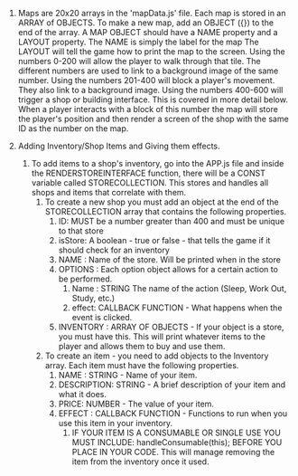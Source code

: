 1. Maps are 20x20 arrays in the 'mapData.js' file.
    Each map is stored in an ARRAY of OBJECTS. To make a new map, add an OBJECT ({}) to the end of the array.
    A MAP OBJECT should have a NAME property and a LAYOUT property.
    The NAME is simply the label for the map
    The LAYOUT will tell the game how to print the map to the screen.
        Using the numbers 0-200 will allow the player to walk through that tile. The different numbers are used to link to a background image of the same number.
        Using the numbers 201-400 will block a player's movement. They also link to a background image.
        Using the numbers 400-600 will trigger a shop or building interface. This is covered in more detail below. When a player interacts with a block of this number the map will store the player's position and then render a screen of the shop with the same ID as the number on the map.

2. Adding Inventory/Shop Items and Giving them effects.
    1. To add items to a shop's inventory, go into the APP.js file and inside the RENDERSTOREINTERFACE function, there will be a CONST variable called STORECOLLECTION. This stores and handles all shops and items that correlate with them.
        1. To create a new shop you must add an object at the end of the STORECOLLECTION array that contains the following properties.
            1. ID: MUST be a number greater than 400 and must be unique to that store
            2. isStore: A boolean - true or false - that tells the game if it should check for an inventory
            3. NAME : Name of the store. Will be printed when in the store
            4. OPTIONS : Each option object allows for a certain action to be performed.
                1. Name : STRING The name of the action (Sleep, Work Out, Study, etc.)
                2. effect: CALLBACK FUNCTION - What happens when the event is clicked.
            5. INVENTORY : ARRAY OF OBJECTS - If your object is a store, you must have this. This will print whatever items to the player and allows them to buy and use them.
        2. To create an item - you need to add objects to the Inventory array. Each item must have the following properties.
            1. NAME : STRING - Name of your item.
            2. DESCRIPTION: STRING - A brief description of your item and what it does.
            3. PRICE: NUMBER - The value of your item.
            4. EFFECT : CALLBACK FUNCTION - Functions to run when you use this item in your inventory.
                1. IF YOUR ITEM IS A CONSUMABLE OR SINGLE USE YOU MUST INCLUDE: handleConsumable(this);
                BEFORE YOU PLACE IN YOUR CODE. This will manage removing the item from the inventory once it used.
